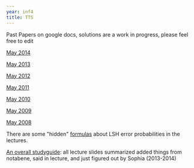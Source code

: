 ```yaml
---
year: inf4
title: TTS
---
```


Past Papers on google docs, solutions are a work in progress, please feel free to edit

[May 2014](https://docs.google.com/document/d/1PVG1Dl4xnkiN7bki146cz5TDVKrCNU94_yxYVGc-v60/edit)

[May 2013](https://docs.google.com/document/d/1lyHhd_TR-EHXVZFAujlR1VpXeKTimkdiN803pmrNgKw/edit?usp=sharing)

[May 2012](https://docs.google.com/document/d/1qkrTcfezfAUjD50E2RTBbOqlQXMhBNH3b5qMmaLnoXM/edit)

[May 2011](https://docs.google.com/document/d/1AUc8moEaoGE54naTZfwnCHt9XT1Ijjnku9PSy44BEBY/edit)

[May 2010](https://docs.google.com/document/d/1_4Gn9KosWgZnFDvxr2nZbPLbpePoLLmwaWkDpU5Yl44/edit)

[May 2009](https://docs.google.com/document/d/1D8-EOmQVaS5auwuBJgjvWmN97OTH2UsUlGO0waYUwV4/edit?usp=sharing)

[May 2008](https://docs.google.com/document/d/1n0lDnvJCxfvUd2qabF9uu4An7V2A8ULGiwGk-UFhG_4/edit?usp=sharing)

There are some "hidden" [formulas](https://drive.google.com/file/d/0B2AAOQQZ_8BxZkppTFM0U2ZnakE/edit?usp=sharing) about LSH error probabilities in the lectures.

[An overall studyguide](https://docs.google.com/document/d/1K3Dmvt-zBO5EeU68MVb29upJdM627OlQiFQmdh92S5o/edit): all lecture slides summarized added things from notabene, said in lecture, and just figured out by Sophia (2013-2014)
